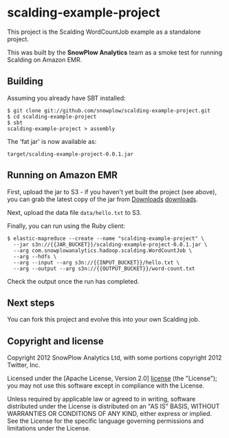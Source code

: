 # scalding-example-project

This project is the Scalding WordCountJob example as a standalone project.

This was built by the **SnowPlow Analytics** team as a smoke test for running Scalding on Amazon EMR.

## Building

Assuming you already have SBT installed:

    $ git clone git://github.com/snowplow/scalding-example-project.git
    $ cd scalding-example-project
    $ sbt
    scalding-example-project > assembly

The 'fat jar' is now available as:

    target/scalding-example-project-0.0.1.jar

## Running on Amazon EMR

First, upload the jar to S3 - if you haven't yet built the project (see above), you can grab the latest copy of the jar from [Downloads] [downloads].

Next, upload the data file `data/hello.txt` to S3.

Finally, you can run using the Ruby client:

    $ elastic-mapreduce --create --name "scalding-example-project" \
      --jar s3n://{{JAR_BUCKET}}/scalding-example-project-0.0.1.jar \
      --arg com.snowplowanalytics.hadoop.scalding.WordCountJob \
      --arg --hdfs \
      --arg --input --arg s3n://{{INPUT_BUCKET}}/hello.txt \
      --arg --output --arg s3n://{{OUTPUT_BUCKET}}/word-count.txt

Check the output once the run has completed.

## Next steps

You can fork this project and evolve this into your own Scalding job.

## Copyright and license

Copyright 2012 SnowPlow Analytics Ltd, with some portions copyright 2012 Twitter, Inc.

Licensed under the [Apache License, Version 2.0] [license] (the "License");
you may not use this software except in compliance with the License.

Unless required by applicable law or agreed to in writing, software
distributed under the License is distributed on an "AS IS" BASIS,
WITHOUT WARRANTIES OR CONDITIONS OF ANY KIND, either express or implied.
See the License for the specific language governing permissions and
limitations under the License.

[downloads]: https://github.com/snowplow/scalding-example-project/downloads
[license]: http://www.apache.org/licenses/LICENSE-2.0